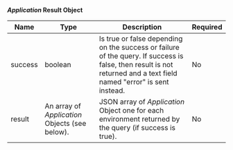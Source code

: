 **_Application_ Result Object**

| Name | Type | Description | Required |
| ---- | ---- | ----------- | -------- |
| success | boolean | Is true or false depending on the success or failure of the query. If success is false, then result is not returned and a text field named "error" is sent instead. | No |
| result |  An array of _Application_ Objects (see below). | JSON  array of _Application_ Object one for each environment returned by the query (if success is true). | No |
